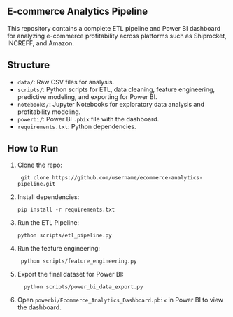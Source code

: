 ## E-commerce Analytics Pipeline

This repository contains a complete ETL pipeline and Power BI dashboard for analyzing e-commerce profitability across platforms such as Shiprocket, INCREFF, and Amazon.

## Structure

- `data/`: Raw CSV files for analysis.
- `scripts/`: Python scripts for ETL, data cleaning, feature engineering, predictive modeling, and exporting for Power BI.
- `notebooks/`: Jupyter Notebooks for exploratory data analysis and profitability modeling.
- `powerbi/`: Power BI `.pbix` file with the dashboard.
- `requirements.txt`: Python dependencies.

## How to Run

1. Clone the repo:


        git clone https://github.com/username/ecommerce-analytics-pipeline.git


1. Install dependencies:


       pip install -r requirements.txt



2. Run the ETL Pipeline:


       python scripts/etl_pipeline.py



3. Run the feature engineering:


        python scripts/feature_engineering.py



4. Export the final dataset for Power BI:


         python scripts/power_bi_data_export.py
    
   

5. Open `powerbi/Ecommerce_Analytics_Dashboard.pbix` in Power BI to view the dashboard.
   
